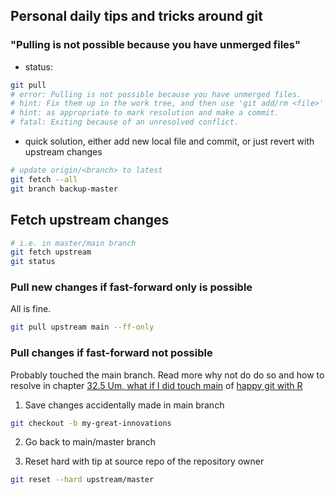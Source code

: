 ## Personal daily tips and tricks around git

### "Pulling is not possible because you have unmerged files"

- status:

```bash
git pull
# error: Pulling is not possible because you have unmerged files.
# hint: Fix them up in the work tree, and then use 'git add/rm <file>'
# hint: as appropriate to mark resolution and make a commit.
# fatal: Exiting because of an unresolved conflict.
```

- quick solution, either add new local file and commit, or just revert with
  upstream changes

```bash
# update origin/<branch> to latest
git fetch --all
git branch backup-master
```

## Fetch upstream changes

```bash
# i.e. in master/main branch
git fetch upstream
git status
```

### Pull new changes if fast-forward only is possible

All is fine.

```bash
git pull upstream main --ff-only
```

### Pull changes if fast-forward not possible

Probably touched the main branch. Read more why not do do so and how
to resolve in chapter
[32.5 Um, what if I did touch main](https://happygitwithr.com/upstream-changes.html#touched-main)
of [happy git with R](https://happygitwithr.com/)

1. Save changes accidentally made in main branch

```bash
git checkout -b my-great-innovations
```

2. Go back to main/master branch

3. Reset hard with tip at source repo of the repository owner

```bash
git reset --hard upstream/master
```